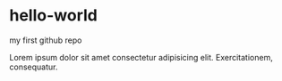 # hello-world
my first github repo

Lorem ipsum dolor sit amet consectetur adipisicing elit. Exercitationem, consequatur.
